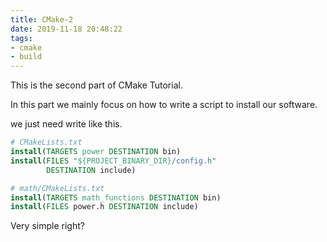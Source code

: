 ```yaml
---
title: CMake-2
date: 2019-11-18 20:48:22
tags:
- cmake
- build
---
```


This is the second part of CMake Tutorial.

In this part we mainly focus on how to write a script to install our software.

<!--more-->

we just need write like this.

```cmake
# CMakeLists.txt
install(TARGETS power DESTINATION bin)
install(FILES "${PROJECT_BINARY_DIR}/config.h"
        DESTINATION include)
```

```cmake
# math/CMakeLists.txt
install(TARGETS math_functions DESTINATION bin)
install(FILES power.h DESTINATION include)
```

Very simple right?